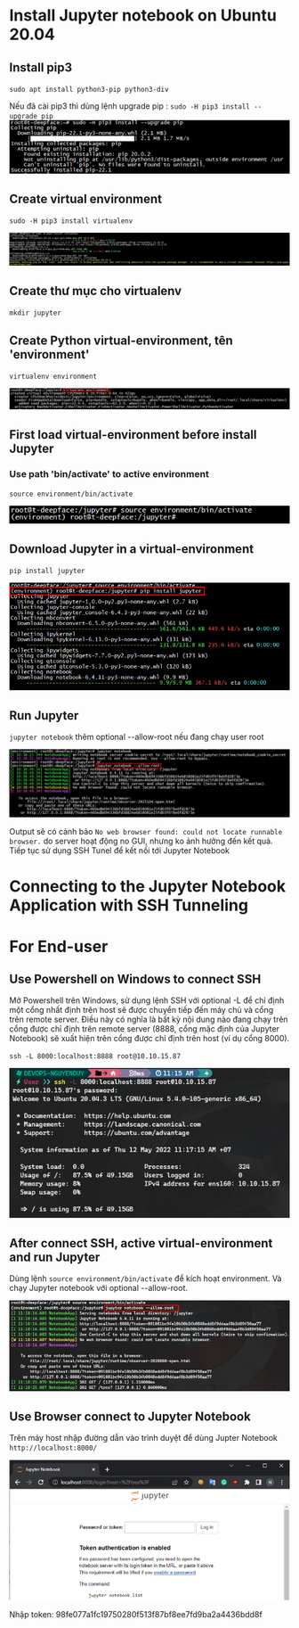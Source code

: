 # Install Jupyter notebook on Ubuntu 20.04

## Install pip3

`sudo apt install python3-pip python3-div`

Nếu đã cài pip3 thì dùng lệnh upgrade pip : `sudo -H pip3 install --upgrade pip`
![command](../Image/2022-05-12-10-23-08.png)

## Create virtual environment

`sudo -H pip3 install virtualenv`

![command](../Image/2022-05-12-10-24-53.png)

## Create thư mục cho virtualenv

`mkdir jupyter`

## Create Python virtual-environment, tên 'environment'

`virtualenv environment`

![command](../Image/2022-05-12-10-29-19.png)

## First load virtual-environment before install Jupyter

### Use path 'bin/activate' to active environment

`source environment/bin/activate`

![command](../Image/2022-05-12-10-32-26.png)

## Download Jupyter in a virtual-environment

`pip install jupyter`

![run pip in virtual-environment](../Image/2022-05-12-10-36-52.png)

## Run Jupyter

`jupyter notebook` thêm optional --allow-root nếu đang chạy user root

![--allow-root](../Image/2022-05-12-10-39-20.png)

Output sẽ có cảnh bảo `No web browser found: could not locate runnable browser.` do server hoạt động no GUI, nhưng ko ảnh hưởng đến kết quả. Tiếp tục sử dụng SSH Tunel để kết nối tới Jupyter Notebook

# Connecting to the Jupyter Notebook Application with SSH Tunneling

# For End-user

## Use Powershell on Windows to connect SSH

Mở Powershell trên Windows, sử dụng lệnh SSH với optional -L để chỉ định một cổng nhất định trên host sẽ được chuyển tiếp đến máy chủ và cổng trên remote server.
Điều này có nghĩa là bất kỳ nội dung nào đang chạy trên cổng được chỉ định trên remote server (8888, cổng mặc định của Jupyter Notebook) sẽ xuất hiện trên cổng được chỉ định trên host (ví dụ cổng 8000).

`ssh -L 8000:localhost:8888 root@10.10.15.87`

![Connect SSH Tunel](../Image/2022-05-12-11-25-55.png)

## After connect SSH, active virtual-environment and run Jupyter

Dùng lệnh `source environment/bin/activate` để kích hoạt environment. Và chạy Jupyter notebook với optional --allow-root.

![Run jupter notebook by ssh](../Image/2022-05-12-11-29-52.png)

## Use Browser connect to Jupyter Notebook

Trên máy host nhập đường dẫn vào trình duyệt để dùng Jupter Notebook
`http://localhost:8000/`

![Jupyter](../Image/2022-05-12-11-32-47.png)

Nhập token: 98fe077a1fc19750280f513f87bf8ee7fd9ba2a4436bdd8f
